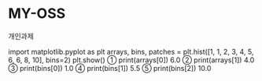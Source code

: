 # MY-OSS
개인과제 


import matplotlib.pyplot as plt
arrays, bins, patches = 
plt.hist([1, 1, 2, 3, 4, 5, 6, 6, 8, 10], bins=2)
plt.show()
① print(arrays[0])
6.0
② print(arrays[1])
4.0
③ print(bins[0])
1.0
④ print(bins[1])
5.5
⑤ print(bins[2])
10.0
